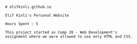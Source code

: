 	# elifkinli.github.io

	Elif Kinli's Personal Website 

	Hours Spent : 5 

	This project started as Comp 20 - Web Development's 
	assignment where we were allowed to use only HTML and CSS. 





